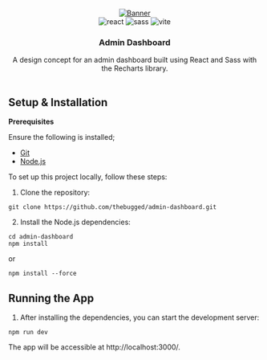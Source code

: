 <div align="center">
  <br />
    <a href="https://github.com/thebugged/admin-dashboard">
      <img src="https://github.com/thebugged/admin-dashboard/assets/74977495/e825324e-5383-42fb-8388-b7bfef9ebdfc" alt="Banner">
    </a>
  <br />

  <div>
  <img src="https://img.shields.io/badge/-React-black?style=for-the-badge&logoColor=white&logo=react&color=61DAFB" alt="react" />
  <img src="https://img.shields.io/badge/-Sass-black?style=for-the-badge&logoColor=white&logo=sass&color=CC6699" alt="sass" />
  <img src="https://img.shields.io/badge/-Vite-black?style=for-the-badge&logoColor=white&logo=vite&color=646CFF" alt="vite" />

</div>


  <h3 align="center">Admin Dashboard</h3>

   <div align="center">
A design concept for an admin dashboard built using React and Sass with the Recharts library.
    </div>
</div>
<br/>

## Setup & Installation
**Prerequisites**

Ensure the following is installed;
- [Git](https://git-scm.com/)
- [Node.js](https://nodejs.org/en/download)

To set up this project locally, follow these steps:

1. Clone the repository:
```shell
git clone https://github.com/thebugged/admin-dashboard.git
```

2. Install the Node.js dependencies:
```shell
cd admin-dashboard
npm install
```
or 
```shell
npm install --force
```

## Running the App

1. After installing the dependencies, you can start the development server:
```shell
npm run dev
```

The app will be accessible at http://localhost:3000/.
